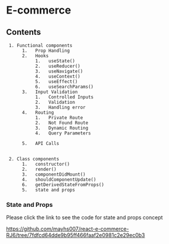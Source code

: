 # E-commerce

## Contents

     1. Functional components
          1.   Prop Handling
          2.   Hooks
               1.   useState()
               2.   useReducer()
               3.   useNavigate()
               4.   useContext()
               5.   useEffect()
               6.   useSearchParams()
          3.   Input Validation
               1.   Controlled Inputs
               2.   Validation
               3.   Handling error
          4.   Routing
               1.   Private Route
               2.   Not Found Route
               3.   Dynamic Routing
               4.   Query Parameters

          5.   API Calls


     2. Class components
          1.   constructor()
          2.   render()
          3.   componentDidMount()
          4.   shouldComponentUpdate()
          6.   getDerivedStateFromProps()
          5.   state and props

### State and Props

Please click the link to see the code for state and props concept

https://github.com/mayhs007/react-e-commerce-RJ6/tree/7fdfcd64dde9b95ff466faaf2e0981c2e29ec0b3
